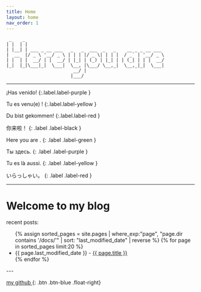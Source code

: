 ```yaml
---
title: Home
layout: home
nav_order: 1
---
```


```text
 _    _                                                    
| |  | |                                                   
| |__| | ___ _ __ ___   _   _  ___  _   _    __ _ _ __ ___ 
|  __  |/ _ \ '__/ _ \ | | | |/ _ \| | | |  / _` | '__/ _ \
| |  | |  __/ | |  __/ | |_| | (_) | |_| | | (_| | | |  __/
|_|  |_|\___|_|  \___|  \__, |\___/ \__,_|  \__,_|_|  \___|
                         __/ |                             
                        |___/                                                                           
```

---

¡Has venido!
{:.label.label-purple }

Tu es venu(e) !
{:.label.label-yellow }

Du bist gekommen!
{:.label.label-red }

你来啦！
{: .label .label-black }

Here you are .
{: .label .label-green }

Ты здесь.
{: .label .label-purple }

Tu es là aussi.
{: .label .label-yellow }

いらっしゃい。
{: .label .label-red }

---

# Welcome to my blog

recent posts:

<div class="home-posts">
  <!-- 在某个页面中显示 docs 目录的所有文件 -->
    <ul>
      {% assign sorted_pages = site.pages | where_exp:"page", "page.dir contains '/docs/'" | sort: "last_modified_date" | reverse %}
        {% for page in sorted_pages limit:20 %}
          <li>{{ page.last_modified_date }} - <a href="/blog{{ page.url }}">{{ page.title }}</a></li>
        {% endfor %}
    </ul>
</div>
--- 

[ my github ](https://github.com/deipss){: .btn .btn-blue .float-right}





